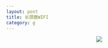 ```yaml
---
layout: post
title: 长颈鹿WIFI
category: g
---
```









<center><img src="http://oriyao.oss-cn-hangzhou.aliyuncs.com/website/201312/c1a79e60_530x.gif"></center>